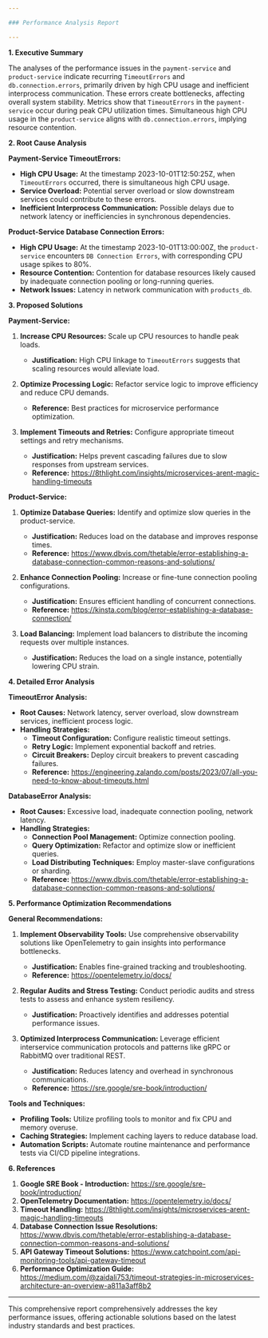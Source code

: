 ```yaml
---

### Performance Analysis Report

---
```


**1. Executive Summary**

The analyses of the performance issues in the `payment-service` and `product-service` indicate recurring `TimeoutErrors` and `db.connection.errors`, primarily driven by high CPU usage and inefficient interprocess communication. These errors create bottlenecks, affecting overall system stability. Metrics show that `TimeoutErrors` in the `payment-service` occur during peak CPU utilization times. Simultaneous high CPU usage in the `product-service` aligns with `db.connection.errors`, implying resource contention. 

**2. Root Cause Analysis**

**Payment-Service TimeoutErrors:**
- **High CPU Usage:** At the timestamp 2023-10-01T12:50:25Z, when `TimeoutErrors` occurred, there is simultaneous high CPU usage.
- **Service Overload:** Potential server overload or slow downstream services could contribute to these errors.
- **Inefficient Interprocess Communication:** Possible delays due to network latency or inefficiencies in synchronous dependencies.

**Product-Service Database Connection Errors:**
- **High CPU Usage:** At the timestamp 2023-10-01T13:00:00Z, the `product-service` encounters `DB Connection Errors`, with corresponding CPU usage spikes to 80%.
- **Resource Contention:** Contention for database resources likely caused by inadequate connection pooling or long-running queries.
- **Network Issues:** Latency in network communication with `products_db`.

**3. Proposed Solutions**

**Payment-Service:**
1. **Increase CPU Resources:** Scale up CPU resources to handle peak loads.
   - **Justification:** High CPU linkage to `TimeoutErrors` suggests that scaling resources would alleviate load.

2. **Optimize Processing Logic:** Refactor service logic to improve efficiency and reduce CPU demands.
   - **Reference:** Best practices for microservice performance optimization.

3. **Implement Timeouts and Retries:** Configure appropriate timeout settings and retry mechanisms.
   - **Justification:** Helps prevent cascading failures due to slow responses from upstream services.
   - **Reference:** https://8thlight.com/insights/microservices-arent-magic-handling-timeouts

**Product-Service:**
1. **Optimize Database Queries:** Identify and optimize slow queries in the product-service.
   - **Justification:** Reduces load on the database and improves response times.
   - **Reference:** https://www.dbvis.com/thetable/error-establishing-a-database-connection-common-reasons-and-solutions/

2. **Enhance Connection Pooling:** Increase or fine-tune connection pooling configurations.
   - **Justification:** Ensures efficient handling of concurrent connections.
   - **Reference:** https://kinsta.com/blog/error-establishing-a-database-connection/

3. **Load Balancing:** Implement load balancers to distribute the incoming requests over multiple instances.
   - **Justification:** Reduces the load on a single instance, potentially lowering CPU strain.

**4. Detailed Error Analysis**

**TimeoutError Analysis:**
- **Root Causes:** Network latency, server overload, slow downstream services, inefficient process logic.
- **Handling Strategies:**
  - **Timeout Configuration:** Configure realistic timeout settings.
  - **Retry Logic:** Implement exponential backoff and retries.
  - **Circuit Breakers:** Deploy circuit breakers to prevent cascading failures.
  - **Reference:** https://engineering.zalando.com/posts/2023/07/all-you-need-to-know-about-timeouts.html

**DatabaseError Analysis:**
- **Root Causes:** Excessive load, inadequate connection pooling, network latency.
- **Handling Strategies:**
  - **Connection Pool Management:** Optimize connection pooling.
  - **Query Optimization:** Refactor and optimize slow or inefficient queries.
  - **Load Distributing Techniques:** Employ master-slave configurations or sharding.
  - **Reference:** https://www.dbvis.com/thetable/error-establishing-a-database-connection-common-reasons-and-solutions/

**5. Performance Optimization Recommendations**

**General Recommendations:**
1. **Implement Observability Tools:** Use comprehensive observability solutions like OpenTelemetry to gain insights into performance bottlenecks.
   - **Justification:** Enables fine-grained tracking and troubleshooting.
   - **Reference:** https://opentelemetry.io/docs/

2. **Regular Audits and Stress Testing:** Conduct periodic audits and stress tests to assess and enhance system resiliency.
   - **Justification:** Proactively identifies and addresses potential performance issues.

3. **Optimized Interprocess Communication:** Leverage efficient interservice communication protocols and patterns like gRPC or RabbitMQ over traditional REST.
   - **Justification:** Reduces latency and overhead in synchronous communications.
   - **Reference:** https://sre.google/sre-book/introduction/

**Tools and Techniques:**
- **Profiling Tools:** Utilize profiling tools to monitor and fix CPU and memory overuse.
- **Caching Strategies:** Implement caching layers to reduce database load.
- **Automation Scripts:** Automate routine maintenance and performance tests via CI/CD pipeline integrations.

**6. References**

1. **Google SRE Book - Introduction:** https://sre.google/sre-book/introduction/
2. **OpenTelemetry Documentation:** https://opentelemetry.io/docs/
3. **Timeout Handling:** https://8thlight.com/insights/microservices-arent-magic-handling-timeouts
4. **Database Connection Issue Resolutions:** https://www.dbvis.com/thetable/error-establishing-a-database-connection-common-reasons-and-solutions/
5. **API Gateway Timeout Solutions:** https://www.catchpoint.com/api-monitoring-tools/api-gateway-timeout
6. **Performance Optimization Guide:** https://medium.com/@zaidali753/timeout-strategies-in-microservices-architecture-an-overview-a811a3aff8b2

---

This comprehensive report comprehensively addresses the key performance issues, offering actionable solutions based on the latest industry standards and best practices.